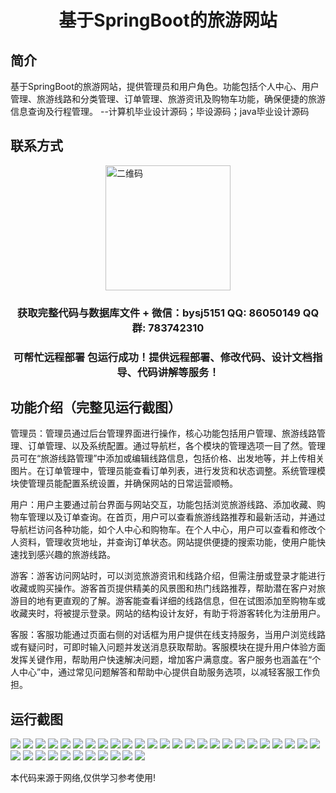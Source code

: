 <p><h1 align="center">基于SpringBoot的旅游网站</h1></p>

## 简介
基于SpringBoot的旅游网站，提供管理员和用户角色。功能包括个人中心、用户管理、旅游线路和分类管理、订单管理、旅游资讯及购物车功能，确保便捷的旅游信息查询及行程管理。    --计算机毕业设计源码；毕设源码；java毕业设计源码


## 联系方式
<img src="https://bs-1329754181.cos.ap-shanghai.myqcloud.com/wx.jpg" alt="二维码" style="display: block; margin: 0 auto;" width="200px">
<p><h3 align="center">获取完整代码与数据库文件 + 微信：bysj5151 QQ: 86050149 QQ群: 783742310</h3></p>
<p><h3 align="center">可帮忙远程部署 包运行成功！提供远程部署、修改代码、设计文档指导、代码讲解等服务！</h3></p>

## 功能介绍（完整见运行截图）
管理员：管理员通过后台管理界面进行操作，核心功能包括用户管理、旅游线路管理、订单管理、以及系统配置。通过导航栏，各个模块的管理选项一目了然。管理员可在“旅游线路管理”中添加或编辑线路信息，包括价格、出发地等，并上传相关图片。在订单管理中，管理员能查看订单列表，进行发货和状态调整。系统管理模块使管理员能配置系统设置，并确保网站的日常运营顺畅。

用户：用户主要通过前台界面与网站交互，功能包括浏览旅游线路、添加收藏、购物车管理以及订单查询。在首页，用户可以查看旅游线路推荐和最新活动，并通过导航栏访问各种功能，如个人中心和购物车。在个人中心，用户可以查看和修改个人资料，管理收货地址，并查询订单状态。网站提供便捷的搜索功能，使用户能快速找到感兴趣的旅游线路。

游客：游客访问网站时，可以浏览旅游资讯和线路介绍，但需注册或登录才能进行收藏或购买操作。游客首页提供精美的风景图和热门线路推荐，帮助潜在客户对旅游目的地有更直观的了解。游客能查看详细的线路信息，但在试图添加至购物车或收藏夹时，将被提示登录。网站的结构设计友好，有助于将游客转化为注册用户。

客服：客服功能通过页面右侧的对话框为用户提供在线支持服务，当用户浏览线路或有疑问时，可即时输入问题并发送消息获取帮助。客服模块在提升用户体验方面发挥关键作用，帮助用户快速解决问题，增加客户满意度。客户服务也涵盖在“个人中心”中，通过常见问题解答和帮助中心提供自助服务选项，以减轻客服工作负担。


## 运行截图
![](https://bs-1329754181.cos.ap-shanghai.myqcloud.com/spring/TravelWebsite1/img/001.jpg)
![](https://bs-1329754181.cos.ap-shanghai.myqcloud.com/spring/TravelWebsite1/img/002.jpg)
![](https://bs-1329754181.cos.ap-shanghai.myqcloud.com/spring/TravelWebsite1/img/003.jpg)
![](https://bs-1329754181.cos.ap-shanghai.myqcloud.com/spring/TravelWebsite1/img/004.jpg)
![](https://bs-1329754181.cos.ap-shanghai.myqcloud.com/spring/TravelWebsite1/img/005.jpg)
![](https://bs-1329754181.cos.ap-shanghai.myqcloud.com/spring/TravelWebsite1/img/006.jpg)
![](https://bs-1329754181.cos.ap-shanghai.myqcloud.com/spring/TravelWebsite1/img/007.jpg)
![](https://bs-1329754181.cos.ap-shanghai.myqcloud.com/spring/TravelWebsite1/img/008.jpg)
![](https://bs-1329754181.cos.ap-shanghai.myqcloud.com/spring/TravelWebsite1/img/009.jpg)
![](https://bs-1329754181.cos.ap-shanghai.myqcloud.com/spring/TravelWebsite1/img/010.jpg)
![](https://bs-1329754181.cos.ap-shanghai.myqcloud.com/spring/TravelWebsite1/img/011.jpg)
![](https://bs-1329754181.cos.ap-shanghai.myqcloud.com/spring/TravelWebsite1/img/012.jpg)
![](https://bs-1329754181.cos.ap-shanghai.myqcloud.com/spring/TravelWebsite1/img/013.jpg)
![](https://bs-1329754181.cos.ap-shanghai.myqcloud.com/spring/TravelWebsite1/img/014.jpg)
![](https://bs-1329754181.cos.ap-shanghai.myqcloud.com/spring/TravelWebsite1/img/015.jpg)
![](https://bs-1329754181.cos.ap-shanghai.myqcloud.com/spring/TravelWebsite1/img/016.jpg)
![](https://bs-1329754181.cos.ap-shanghai.myqcloud.com/spring/TravelWebsite1/img/017.jpg)
![](https://bs-1329754181.cos.ap-shanghai.myqcloud.com/spring/TravelWebsite1/img/018.jpg)
![](https://bs-1329754181.cos.ap-shanghai.myqcloud.com/spring/TravelWebsite1/img/019.jpg)
![](https://bs-1329754181.cos.ap-shanghai.myqcloud.com/spring/TravelWebsite1/img/020.jpg)
![](https://bs-1329754181.cos.ap-shanghai.myqcloud.com/spring/TravelWebsite1/img/021.jpg)
![](https://bs-1329754181.cos.ap-shanghai.myqcloud.com/spring/TravelWebsite1/img/022.jpg)
![](https://bs-1329754181.cos.ap-shanghai.myqcloud.com/spring/TravelWebsite1/img/023.jpg)
![](https://bs-1329754181.cos.ap-shanghai.myqcloud.com/spring/TravelWebsite1/img/024.jpg)
![](https://bs-1329754181.cos.ap-shanghai.myqcloud.com/spring/TravelWebsite1/img/025.jpg)
![](https://bs-1329754181.cos.ap-shanghai.myqcloud.com/spring/TravelWebsite1/img/026.jpg)
![](https://bs-1329754181.cos.ap-shanghai.myqcloud.com/spring/TravelWebsite1/img/027.jpg)
![](https://bs-1329754181.cos.ap-shanghai.myqcloud.com/spring/TravelWebsite1/img/028.jpg)
![](https://bs-1329754181.cos.ap-shanghai.myqcloud.com/spring/TravelWebsite1/img/029.jpg)
![](https://bs-1329754181.cos.ap-shanghai.myqcloud.com/spring/TravelWebsite1/img/030.jpg)
![](https://bs-1329754181.cos.ap-shanghai.myqcloud.com/spring/TravelWebsite1/img/031.jpg)
![](https://bs-1329754181.cos.ap-shanghai.myqcloud.com/spring/TravelWebsite1/img/032.jpg)
![](https://bs-1329754181.cos.ap-shanghai.myqcloud.com/spring/TravelWebsite1/img/033.jpg)
![](https://bs-1329754181.cos.ap-shanghai.myqcloud.com/spring/TravelWebsite1/img/034.jpg)
![](https://bs-1329754181.cos.ap-shanghai.myqcloud.com/spring/TravelWebsite1/img/035.jpg)
![](https://bs-1329754181.cos.ap-shanghai.myqcloud.com/spring/TravelWebsite1/img/036.jpg)

<p>本代码来源于网络,仅供学习参考使用!</p>

